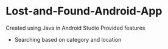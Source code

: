# Lost-and-Found-Android-App
Created using Java in Android Studio
Provided features
- Searching based on category and location
